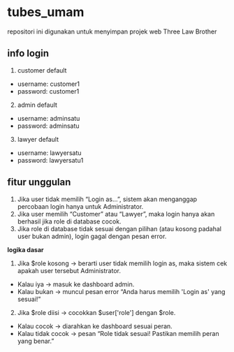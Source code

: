 # tubes_umam

repositori ini digunakan untuk menyimpan projek web Three Law Brother

## info login

1. customer default
- username: customer1
- password: customer1
2. admin default
- username: adminsatu
- password: adminsatu
3. lawyer default
- username: lawyersatu
- password: lawyersatu1

## fitur unggulan

1. Jika user tidak memilih “Login as…”, sistem akan menganggap percobaan login hanya untuk Administrator.
2. Jika user memilih “Customer” atau “Lawyer”, maka login hanya akan berhasil jika role di database cocok.
3. Jika role di database tidak sesuai dengan pilihan (atau kosong padahal user bukan admin), login gagal dengan pesan error.

**logika dasar**

1. Jika $role kosong → berarti user tidak memilih login as, maka sistem cek apakah user tersebut Administrator.
- Kalau iya → masuk ke dashboard admin.
- Kalau bukan → muncul pesan error “Anda harus memilih 'Login as' yang sesuai!”
2. Jika $role diisi → cocokkan $user['role'] dengan $role.
- Kalau cocok → diarahkan ke dashboard sesuai peran.
- Kalau tidak cocok → pesan “Role tidak sesuai! Pastikan memilih peran yang benar.”